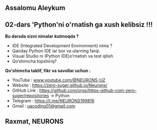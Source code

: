 ## Assalomu Aleykum 
## 02-dars 'Python'ni o'rnatish ga xush kelibsiz !!!

**Bu darsda sizni nimalar kutmoqda ?** 

 - IDE (Integrated Development Environment) nima ? 
 - Qanday Python IDE lar bor va ularning farqi. 
 - Visual Studio ni (Python IDE)o’rnatish va test qilish
 - Qo’shimcha topshiriq?



**Qo'shimcha taklif, fikr va savollar uchun :**

 - YouTube : www.youtube.com/@NEURONS-UZ 
 - Website : https://zero-suger.github.io/Neurons/ 
 - GitHub Link : https://github.com/orgs/https-github-com-zero-suger/repositories  -> Python
 - Telegram : https://t.me/NEURONS199816 
 - Gmail : uacoding01@gmail.com

## Raxmat, NEURONS

